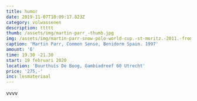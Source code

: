 ```yaml
---
title: humor
date: 2019-11-07T10:09:17.823Z
category: volwassenen
description: ttttt
thumb: /assets/img/martin-parr_-thumb.jpg
img: /assets/img/martin-parr-snow-polo-world-cup.-st-moritz.-2011.-from-luxury.jpg
caption: 'Martin Parr, Common Sense, Benidorm Spain. 1997'
amount: '6'
time: 19.30 -21.30
start: 19 februari 2020
location: 'Buurthuis De Boog, Gambiadreef 60 Utrecht'
price: '275,-'
inc: lesmateriaal
---
```

vvvv
